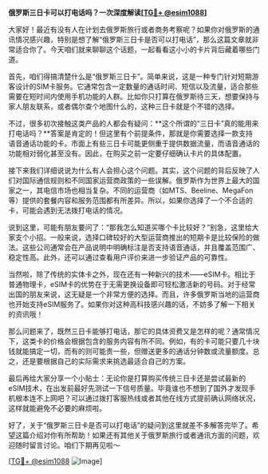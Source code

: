 **俄罗斯三日卡可以打电话吗？一次深度解读[[TG💪+ @esim1088](https://t.me/s/esim1088)]**

大家好！最近有没有人在计划去俄罗斯旅行或者商务考察呢？如果你对俄罗斯的通讯情况感兴趣，特别是想了解“俄罗斯三日卡是否可以打电话”，那么这篇文章就非常适合你了。今天咱们就来聊聊这个话题，一起看看这小小的卡片背后藏着哪些门道。

首先，咱们得搞清楚什么是“俄罗斯三日卡”。简单来说，这是一种专门针对短期游客设计的SIM卡服务。它通常包含一定数量的通话时间、短信以及流量，适合那些需要在短时间内使用手机功能的人群。比如你只打算在俄罗斯待三天，想要保持与家人朋友联系，或者偶尔查个地图什么的，这种三日卡就是个不错的选择。

不过，很多初次接触这类产品的人都会有疑问：**这个所谓的“三日卡”真的能用来打电话吗？**答案是肯定的！但这里有个前提条件，那就是你需要选择一款支持语音通话功能的卡。市面上有些三日卡可能更侧重于提供数据流量，而语音通话的功能相对弱化甚至没有。因此，在购买之前一定要仔细确认卡片的具体配置。

接下来我们详细说说为什么有人会担心这个问题。其实，这个问题的背后反映了人们对国际通信规则和不同国家运营商政策的一些误解。俄罗斯作为世界上最大的国家之一，其电信市场也相当复杂。不同的运营商（如MTS、Beeline、MegaFon等）提供的套餐内容和服务范围都有所差异。所以，如果你选择了一个不合适的卡，可能会遇到无法拨打电话的情况。

说到这里，可能有朋友要问了：“那我怎么知道买哪个卡比较好？”别急，这里给大家支个小招。一般来说，选择口碑较好的大型运营商推出的短期卡是比较保险的做法。这些公司通常会在产品说明中明确标注是否支持语音通话，并且覆盖范围广、稳定性高。此外，还可以通过查看用户评价来进一步验证产品的可靠性。

当然啦，除了传统的实体卡之外，现在还有一种新兴的技术——eSIM卡。相比于普通物理卡，eSIM卡的优势在于无需更换设备即可轻松激活新的号码。对于经常出国的朋友来说，这无疑是一个非常方便的选择。而且，许多俄罗斯当地的运营商也开始支持eSIM服务了。如果你对这种高科技感兴趣的话，不妨多了解一下相关的资讯哦！

那么问题来了，既然三日卡能够打电话，那它的具体资费又是怎样的呢？通常情况下，这类卡的价格会根据包含的服务内容有所不同。例如，有的卡可能只要几十块钱就能搞定一切，而有的则可能贵一些，但赠送更多的通话分钟数或流量额度。总之，还是要根据自己的实际需求来挑选最适合自己的方案。

最后再给大家分享一个小贴士：无论你是打算购买传统三日卡还是尝试最新的eSIM技术，在出发前最好先测试一下信号质量。毕竟谁也不想到了国外才发现手机根本连不上网吧？可以通过拨打客服热线或者其他在线方式提前确认网络状况，这样就能避免不必要的麻烦啦。

好了，关于“俄罗斯三日卡是否可以打电话”的疑问到这里就差不多解答完毕了。希望这篇介绍对你有所帮助！如果还有其他关于俄罗斯旅行或者通讯方面的问题，欢迎随时留言讨论。咱们下期再见啦～

[[TG💪+ @esim1088](https://t.me/s/esim1088) ![Image](https://i.postimg.cc/4NQfJmqS/Snipaste-2025-05-13-00-14-12.png)]